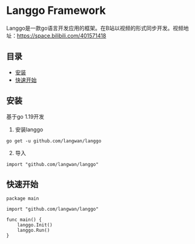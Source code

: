 # Langgo Framework

Langgo是一款go语言开发应用的框架。在B站以视频的形式同步开发。视频地址：https://space.bilibili.com/401571418

## 目录

 - [安装](#安装)
 - [快速开始](#快速开始)
## 安装

基于go 1.19开发

1. 安装langgo
```
go get -u github.com/langwan/langgo
```

2. 导入

```
import "github.com/langwan/langgo"
```

## 快速开始

```
package main

import "github.com/langwan/langgo"

func main() {
    langgo.Init()
    langgo.Run()
}
```
